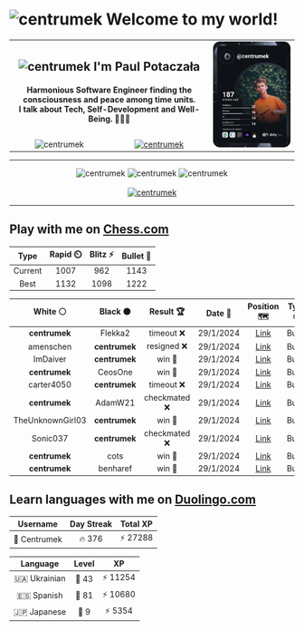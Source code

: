 <h1>
  <img
    src="https://emojis.slackmojis.com/emojis/images/1531849430/4246/blob-sunglasses.gif"
    width="30"
    alt="centrumek"
  />
  Welcome to my world!
</h1>

<table>
  <tbody>
    <tr>
      <td align="center" width="70%" colspan="2">
        <h2>
          <img
            src="https://raw.githubusercontent.com/MartinHeinz/MartinHeinz/master/wave.gif"
            width="30px"
            alt="centrumek"
          />
          I'm Paul Potaczała
        </h2>
        <h4>
          Harmonious Software Engineer finding the consciousness and peace among time units.
          <br/>
          I talk about Tech, Self-Development and Well-Being. 🌿🧘🚀
        </h4>
      </td>
      <td width="30%" rowspan="2">
        <a href="https://app.daily.dev/centrumek">
          <img
            src="./devcard.svg"
            alt="centrumek"
          />
        </a>
      </td>
    </tr>
    <tr align="center">
      <td>
        <img
          src="https://komarev.com/ghpvc/?username=centrumek&label=visitors&color=0e75b6&style=flat"
          alt="centrumek"
        >
      </td>
      <td>
        <a href="https://stackoverflow.com/users/14496012/centrumek">
          <img
            src="https://stackoverflow.com/users/flair/14496012.png?theme=dark"
            alt="centrumek"
          >
        </a>
      </td>
    </tr>
  </tbody>
</table>

---
<div align="center">
  <img 
    src="https://github-readme-stats.vercel.app/api?username=centrumek&show_icons=true&count_private=true&theme=dark&hide_border=true&hide=issues,contribs&bg_color=00000000"
    alt="centrumek"
  />
  <img
    src="https://github-readme-stats.vercel.app/api/top-langs/?username=centrumek&layout=compact&hide_border=true&theme=dark&bg_color=00000000&langs_count=6&exclude_repo=air-statistic-app"
    alt="centrumek"
  />
  <img 
    src="https://github-readme-streak-stats.herokuapp.com?user=centrumek&theme=dark&hide_border=true&background=FFFFFF00"
    alt="centrumek"
  />
  <br/>
  <br/>
  <a href="https://www.buymeacoffee.com/centrumek">
    <img
      src="https://cdn.buymeacoffee.com/buttons/v2/default-orange.png"
      height="50"
      width="210"
      alt="centrumek"
    />
  </a>
</div>

---

## Play with me on [Chess.com](https://www.chess.com/member/centrumek)

<div align="center">
<!--START_SECTION:chessStats-->
<!-- Automatically generated with https://github.com/Balastrong/chess-stats-action -->

| Type | Rapid ⏲️ | Blitz ⚡ | Bullet 🔫 |
|:---:|:---:|:---:|:---:|
| Current | 1007 | 962 | 1143 |
| Best | 1132 | 1098 | 1222 |

| White ⚪ | Black ⚫ | Result 🏆 | Date 📅 | Position 🗺️ | Type 🕕 |
|:---:|:---:|:---:|:---:|:---:|:---:|
| **centrumek** | Flekka2 | timeout ❌ | 29/1/2024 | <a href="http://www.ee.unb.ca/cgi-bin/tervo/fen.pl?select=6k1/5ppp/2p1p3/3pP3/3q1PP1/7P/6K1/8 w - -">Link</a> | Bullet |
| amenschen | **centrumek** | resigned ❌ | 29/1/2024 | <a href="http://www.ee.unb.ca/cgi-bin/tervo/fen.pl?select=3Rr2k/R6p/1r4p1/8/4B3/4PP1P/PPP3P1/2K5 w - -">Link</a> | Bullet |
| ImDaiver | **centrumek** | win 🥇 | 29/1/2024 | <a href="http://www.ee.unb.ca/cgi-bin/tervo/fen.pl?select=5k2/2b5/5r2/8/6K1/5P2/8/8 w - -">Link</a> | Bullet |
| **centrumek** | CeosOne | win 🥇 | 29/1/2024 | <a href="http://www.ee.unb.ca/cgi-bin/tervo/fen.pl?select=7r/7p/3Q1k2/3pp3/P2q4/3r3P/6PK/8 b - -">Link</a> | Bullet |
| carter4050 | **centrumek** | timeout ❌ | 29/1/2024 | <a href="http://www.ee.unb.ca/cgi-bin/tervo/fen.pl?select=8/Rk3ppp/8/8/8/5P2/5PKP/8 b - -">Link</a> | Bullet |
| **centrumek** | AdamW21 | checkmated ❌ | 29/1/2024 | <a href="http://www.ee.unb.ca/cgi-bin/tervo/fen.pl?select=r3k2r/ppp1bppp/4N3/5P2/4p1b1/4PqK1/PP5P/R1B4R w kq -">Link</a> | Bullet |
| TheUnknownGirl03 | **centrumek** | win 🥇 | 29/1/2024 | <a href="http://www.ee.unb.ca/cgi-bin/tervo/fen.pl?select=3r2k1/6pp/N3p3/6q1/1P1pQ3/P6r/2P2P2/R4R1K w - -">Link</a> | Bullet |
| Sonic037 | **centrumek** | checkmated ❌ | 29/1/2024 | <a href="http://www.ee.unb.ca/cgi-bin/tervo/fen.pl?select=r6k/7p/p1p2B2/1p6/6R1/1P2P3/P4P1P/5RK1 b - -">Link</a> | Bullet |
| **centrumek** | cots | win 🥇 | 29/1/2024 | <a href="http://www.ee.unb.ca/cgi-bin/tervo/fen.pl?select=7k/pppB2pp/8/2b3P1/5Rn1/1K6/PP2r2P/R1B5 b - -">Link</a> | Bullet |
| **centrumek** | benharef | win 🥇 | 29/1/2024 | <a href="http://www.ee.unb.ca/cgi-bin/tervo/fen.pl?select=8/p3kQ2/2r1B3/8/7P/1P6/PK5P/3R3R b - -">Link</a> | Bullet |

<!--END_SECTION:chessStats-->
</div>

## Learn languages with me on [Duolingo.com](https://www.duolingo.com/profile/Centrumek)

<div align="center">
<!--START_SECTION:duolingoStats-->
<!-- Automatically generated with https://github.com/centrumek/duolingo-readme-stats-->

| Username | Day Streak | Total XP |
|:---:|:---:|:---:|
| 👤 Centrumek | 🔥 376 | ⚡ 27288 |

| Language | Level | XP |
|:---:|:---:|:---:|
| 🇺🇦 Ukrainian | 👑 43 | ⚡ 11254 |
| 🇪🇸 Spanish | 👑 81 | ⚡ 10680 |
| 🇯🇵 Japanese | 👑 9 | ⚡ 5354 |

<!--END_SECTION:duolingoStats-->
</div>
<!--
**centrumek/centrumek** is a ✨ _special_ ✨ repository because its `README.md` (this file) appears on your GitHub profile.

Here are some ideas to get you started:

- 🔭 I’m currently working on ...
- 🌱 I’m currently learning ...
- 👯 I’m looking to collaborate on ...
- 🤔 I’m looking for help with ...
- 💬 Ask me about ...
- 📫 How to reach me: ...
- 😄 Pronouns: ...
- ⚡ Fun fact: ...
-->
